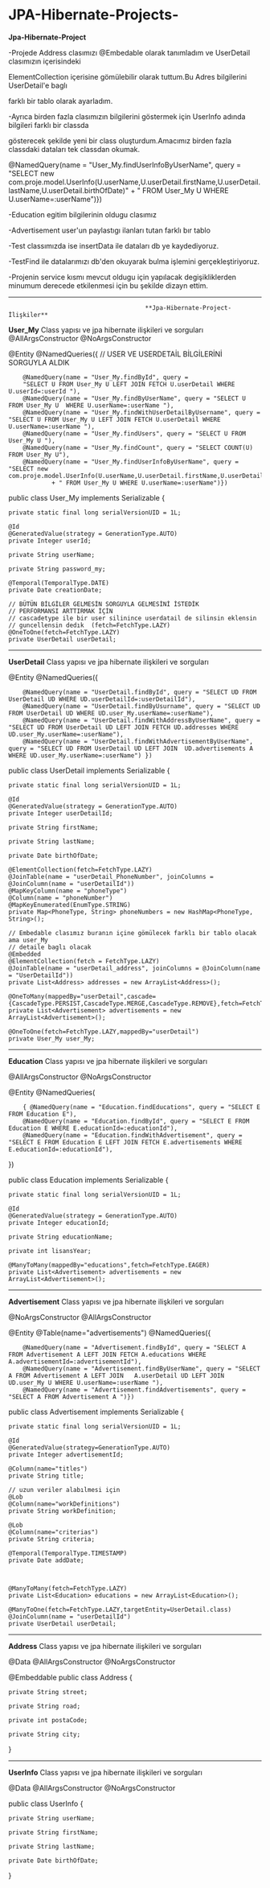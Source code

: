 # JPA-Hibernate-Projects-

**Jpa-Hibernate-Project**

-Projede Address clasımızı @Embedable olarak tanımladım ve UserDetail clasımızın içerisindeki

ElementCollection içerisine gömülebilir olarak tuttum.Bu Adres bilgilerini UserDetail'e baglı

farklı bir tablo olarak ayarladım.

-Ayrıca birden fazla clasımızın bilgilerini göstermek için UserInfo adında bilgileri farklı bir classda

gösterecek şekilde yeni bir class oluşturdum.Amacımız birden fazla classdaki dataları tek classdan okumak.


@NamedQuery(name = "User_My.findUserInfoByUserName", query = 
"SELECT new com.proje.model.UserInfo(U.userName,U.userDetail.firstName,U.userDetail.lastName,U.userDetail.birthOfDate)"
				+ " FROM User_My U WHERE U.userName=:userName")})


-Education egitim bilgilerinin oldugu clasımız

-Advertisement user'un paylastıgı ilanları tutan farklı bır tablo

-Test classımızda ise insertData ile dataları db ye kaydediyoruz.

-TestFind ile datalarımızı db'den okuyarak bulma işlemini gerçekleştiriyoruz.

-Projenin service kısmı mevcut oldugu için yapılacak degişikliklerden minumum derecede etkilenmesi için bu şekilde dizayn ettim.


------------------------------------------------------------------------------------------------------------------------

                                          **Jpa-Hibernate-Project-İlişkiler**


**User_My** Class yapısı ve jpa hibernate ilişkileri ve sorguları
@AllArgsConstructor
@NoArgsConstructor

@Entity
@NamedQueries({
		// USER VE USERDETAİL BİLGİLERİNİ SORGUYLA ALDIK
		
		@NamedQuery(name = "User_My.findById", query =
		"SELECT U FROM User_My U LEFT JOIN FETCH U.userDetail WHERE U.userId=:userId "),
		@NamedQuery(name = "User_My.findByUserName", query = "SELECT U FROM User_My U  WHERE U.userName=:userName "),
		@NamedQuery(name = "User_My.findWithUserDetailByUsername", query = "SELECT U FROM User_My U LEFT JOIN FETCH U.userDetail WHERE U.userName=:userName "),
		@NamedQuery(name = "User_My.findUsers", query = "SELECT U FROM User_My U "),
		@NamedQuery(name = "User_My.findCount", query = "SELECT COUNT(U) FROM User_My U"),
		@NamedQuery(name = "User_My.findUserInfoByUserName", query = "SELECT new com.proje.model.UserInfo(U.userName,U.userDetail.firstName,U.userDetail.lastName,U.userDetail.birthOfDate)"
				+ " FROM User_My U WHERE U.userName=:userName")})
public class User_My implements Serializable {

	private static final long serialVersionUID = 1L;

	@Id
	@GeneratedValue(strategy = GenerationType.AUTO)
	private Integer userId;

	private String userName;

	private String password_my;

	@Temporal(TemporalType.DATE)
	private Date creationDate;

	// BÜTÜN BİLGİLER GELMESİN SORGUYLA GELMESİNİ İSTEDİK
	// PERFORMANSI ARTTIRMAK İÇİN
	// cascadetype ile bir user silinince userdatail de silinsin eklensin
	// guncellensin dedık  (fetch=FetchType.LAZY)
	@OneToOne(fetch=FetchType.LAZY)
	private UserDetail userDetail;


-----------------------------------------------------------------------------------------

**UserDetail** Class yapısı ve jpa hibernate ilişkileri ve sorguları


@Entity
@NamedQueries({

		@NamedQuery(name = "UserDetail.findById", query = "SELECT UD FROM UserDetail UD WHERE UD.userDetailId=:userDetailId"),
		@NamedQuery(name = "UserDetail.findByUsurname", query = "SELECT UD FROM UserDetail UD WHERE UD.user_My.userName=:userName"),
		@NamedQuery(name = "UserDetail.findWithAddressByUserName", query = "SELECT UD FROM UserDetail UD LEFT JOIN FETCH UD.addresses WHERE UD.user_My.userName=:userName"),
		@NamedQuery(name = "UserDetail.findWithAdvertisementByUserName", query = "SELECT UD FROM UserDetail UD LEFT JOIN  UD.advertisements A WHERE UD.user_My.userName=:userName") })
		
		
public class UserDetail implements Serializable {

	private static final long serialVersionUID = 1L;

	@Id
	@GeneratedValue(strategy = GenerationType.AUTO)
	private Integer userDetailId;

	private String firstName;

	private String lastName;

	private Date birthOfDate;

	@ElementCollection(fetch=FetchType.LAZY)
	@JoinTable(name = "userDetail_PhoneNumber", joinColumns = @JoinColumn(name = "userDetailId"))
	@MapKeyColumn(name = "phoneType")
	@Column(name = "phoneNumber")
	@MapKeyEnumerated(EnumType.STRING)
	private Map<PhoneType, String> phoneNumbers = new HashMap<PhoneType, String>();

	// Embedable clasımız buranın içine gömülecek farklı bir tablo olacak ama user_My
	// detaile baglı olacak
	@Embedded
	@ElementCollection(fetch = FetchType.LAZY)
	@JoinTable(name = "userDetail_address", joinColumns = @JoinColumn(name = "UserDetailId"))
	private List<Address> addresses = new ArrayList<Address>();

	@OneToMany(mappedBy="userDetail",cascade= {CascadeType.PERSIST,CascadeType.MERGE,CascadeType.REMOVE},fetch=FetchType.LAZY)
	private List<Advertisement> advertisements = new ArrayList<Advertisement>();

	@OneToOne(fetch=FetchType.LAZY,mappedBy="userDetail")
	private User_My user_My;


-------------------------------------------------------------------------------------------------------

**Education** Class yapısı ve jpa hibernate ilişkileri ve sorguları


@AllArgsConstructor
@NoArgsConstructor

@Entity
@NamedQueries(


		{ @NamedQuery(name = "Education.findEducations", query = "SELECT E FROM Education E"),
		@NamedQuery(name = "Education.findById", query = "SELECT E FROM Education E WHERE E.educationId=:educationId"),
		@NamedQuery(name = "Education.findWithAdvertisement", query = "SELECT E FROM Education E LEFT JOIN FETCH E.advertisements WHERE E.educationId=:educationId"),

})


public class Education implements Serializable {

	private static final long serialVersionUID = 1L;

	@Id
	@GeneratedValue(strategy = GenerationType.AUTO)
	private Integer educationId;

	private String educationName;

	private int lisansYear;

	@ManyToMany(mappedBy="educations",fetch=FetchType.EAGER)
	private List<Advertisement> advertisements = new ArrayList<Advertisement>();


-------------------------------------------------------------------------------------------------------------------


**Advertisement** Class yapısı ve jpa hibernate ilişkileri ve sorguları



@NoArgsConstructor
@AllArgsConstructor

@Entity
@Table(name="advertisements")
@NamedQueries({

		@NamedQuery(name = "Advertisement.findById", query = "SELECT A FROM Advertisement A LEFT JOIN FETCH A.educations WHERE A.advertisementId=:advertisementId"),
		@NamedQuery(name = "Advertisement.findByUserName", query = "SELECT A FROM Advertisement A LEFT JOIN   A.userDetail UD LEFT JOIN   UD.user_My U WHERE U.userName=:userName "),
		@NamedQuery(name = "Advertisement.findAdvertisements", query = "SELECT A FROM Advertisement A ")})
		
public class Advertisement implements Serializable {

	private static final long serialVersionUID = 1L;

	@Id
	@GeneratedValue(strategy=GenerationType.AUTO)
	private Integer advertisementId;

	@Column(name="titles")
	private String title;

	// uzun veriler alabılmesi için
	@Lob
	@Column(name="workDefinitions")
	private String workDefinition;

	@Lob
	@Column(name="criterias")
	private String criteria;

	@Temporal(TemporalType.TIMESTAMP)
	private Date addDate;

	

	@ManyToMany(fetch=FetchType.LAZY)
	private List<Education> educations = new ArrayList<Education>();

	@ManyToOne(fetch=FetchType.LAZY,targetEntity=UserDetail.class)
	@JoinColumn(name = "userDetailId")
	private UserDetail userDetail;

---------------------------------------------------------------------------------------------------------

**Address** Class yapısı ve jpa hibernate ilişkileri ve sorguları


@Data
@AllArgsConstructor
@NoArgsConstructor

@Embeddable
public class Address {

	private String street;

	private String road;

	private int postaCode;

	private String city;

}

-------------------------------------------------------------------------------------------------------

**UserInfo** Class yapısı ve jpa hibernate ilişkileri ve sorguları


@Data
@AllArgsConstructor
@NoArgsConstructor

public class UserInfo {

	private String userName;

	private String firstName;

	private String lastName;

	private Date birthOfDate;

}
